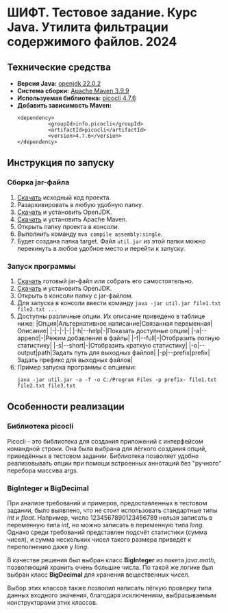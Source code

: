 # ШИФТ. Тестовое задание. Курс Java. Утилита фильтрации содержимого файлов. 2024

## Технические средства
- **Версия Java:** [openjdk 22.0.2](https://openjdk.org/)
- **Система сборки:** [Apache Maven 3.9.9](https://maven.apache.org/index.html)
- **Используемая библиотека:** [picocli 4.7.6](https://picocli.info/)
- **Добавить зависимость Maven:**
  ```
  <dependency>
            <groupId>info.picocli</groupId>
            <artifactId>picocli</artifactId>
            <version>4.7.6</version>
  </dependency>
  ```
## Инструкция по запуску
### Сборка jar-файла
1. [Скачать](https://github.com/bluzord/TestTaskCFT/archive/refs/tags/release.zip) исходный код проекта.
3. Разархивировать в любую удобную папку.
4. [Скачать](https://jdk.java.net/22/) и установить OpenJDK.
5. [Скачать](https://maven.apache.org/download.cgi) и установить Apache Maven.
6. Открыть папку проекта в консоли.
7. Выполнить команду ```mvn compile assembly:single```.
8. Будет создана папка target. Файл ```util.jar``` из этой папки можно перекинуть в любое удобное место и перейти к запуску.

### Запуск программы
1. [Скачать](https://github.com/bluzord/TestTaskCFT/releases/download/release/util.jar) готовый jar-файл или собрать его самостоятельно.
2. [Скачать](https://jdk.java.net/22/) и установить OpenJDK.
4. Открыть в консоли папку с jar-файлом.
5. Для запуска в консоли ввести команду `java -jar util.jar file1.txt file2.txt ...`
6. Доступны различные опции. Их описание приведено в таблице ниже:
   |Опция|Альтернативное написание|Связанная переменная|Описание|
   |-|-|-|-|
   |-h|--help|-|Показать доступные опции|
   |-a|--append|-|Режим добавления в файлы|
   |-f|--full|-|Отобразить полную статистику|
   |-s|--short|-|Отобразить краткую статистику|
   |-o|--output|path|Задать путь для выходных файлов|
   |-p|--prefix|prefix|Задать префикс для выходных файлов|
7. Пример запуска программы с опциями:
   ```
   java -jar util.jar -a -f -o C:/Program Files -p prefix- file1.txt file2.txt file3.txt
   ```

## Особенности реализации
### Библиотека picocli
Picocli - это библиотека для создания приложений с интерфейсом командной строки. Она была выбрана для лёгкого создания опций, приведённых в тестовом задании. Библиотека позволяет удобно реализовывать опции при помощи встроенных аннотаций без "ручного" перебора массива args.
### BigInteger и BigDecimal
При анализе требований и примеров, предоставленных в тестовом задании, было выявлено, что не стоит использовать стандартные типы *int* и *float*.  Например, число $1234567890123456789$ нельзя записать в переменную типа *int*, но можно записать в переменную типа *long*. Однако среди требований представлен подсчёт статистики (сумма чисел), и сумма нескольких чисел такого размера приведёт к переполнению даже у *long*.

В качестве решения был выбран класс **BigInteger** из пакета *java.math*, позволяющий хранить очень большие числа. По такой же логике был выбран класс **BigDecimal** для хранения вещественных чисел.

Выбор этих классов также позволил написать лёгкую проверку типа данных входного значения, благодаря исключениям, выбрасываемым конструкторами этих классов.
